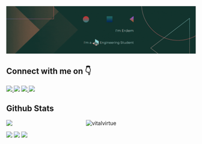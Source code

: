 <img src="https://github.com/vitalvirtue/VitalVirtue/blob/master/Banner.gif" />
</br>

<h2> Connect with me on 👇</h2>
<a href="https://www.linkedin.com/in/hayati-erdem-ozkumus" target="_blank">
<img src="https://img.shields.io/badge/LinkedIn--blue" />
</a>
<a href="https://www.hackerrank.com/vitalvirtue" target="_blank">
<img src="https://img.shields.io/badge/HackerRank--darkgreen" ;></img></a>
</a> 
<a href="https://leetcode.com/vitalvirtue" target="_blank">
<img src="https://img.shields.io/badge/LeetCode--brown" />
</a>
<a href="https://github.com/vitalvirtue" target="_blank">
<img src="https://img.shields.io/github/followers/vitalvirtue?label=follow&style=social" />
</a>

<h2> Github Stats </h2> 
<a href="https://github.com/vitalvirtue/github-readme-stats"><img align="left" width="42%" src="https://github-readme-stats.vercel.app/api/top-langs/?username=vitalvirtue&layout=compact&theme=tokyonight" /></a>
<img width="50%" src="https://github-readme-streak-stats.herokuapp.com/?user=vitalvirtue&theme=tokyonight" alt="vitalvirtue" />
<br/>

![](https://komarev.com/ghpvc/?username=vitalvirtue&color=brightgreen)
![](https://komarev.com/ghpvc/?username=vitalvirtue&logo=GitHub&label=github%20visits&color=336699&logoColor=white&style=flat-square)
<img src="https://img.shields.io/github/forks/vitalvirtue/vitalvirtue?style=social"></img>
